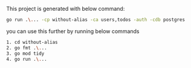 This project is generated with below command:

```bash
go run .\... -cp without-alias -ca users,todos -auth -cdb postgres    
```
you can use this further by running below commands

```bash
1. cd without-alias 
2. go fmt .\...
3. go mod tidy
4. go run .\...
```




